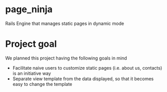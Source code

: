 page_ninja
==========

Rails Engine  that manages static pages in dynamic mode

Project goal
============
We planned this project having the following goals in mind

* Facilitate naive users to customize static pages (i.e. about us, contacts) is an initiative way
* Separate view template from the data displayed, so that it becomes easy to change the template